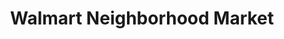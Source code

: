 ---
title: "Walmart Neighborhood Market"
url: /st-pauls/walmart-neighborhood-market/
shop: supermarket
---